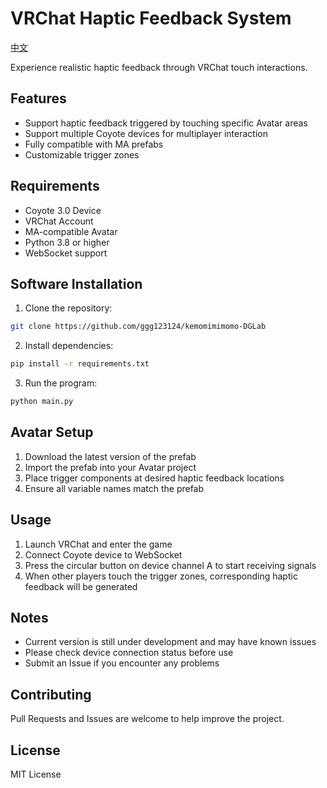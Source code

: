 # VRChat Haptic Feedback System

[中文](./README.md)

Experience realistic haptic feedback through VRChat touch interactions.

## Features

- Support haptic feedback triggered by touching specific Avatar areas
- Support multiple Coyote devices for multiplayer interaction
- Fully compatible with MA prefabs
- Customizable trigger zones

## Requirements

- Coyote 3.0 Device
- VRChat Account
- MA-compatible Avatar
- Python 3.8 or higher
- WebSocket support

## Software Installation

1. Clone the repository:
```bash
git clone https://github.com/ggg123124/kemomimimomo-DGLab
```
2. Install dependencies:
```bash
pip install -r requirements.txt
```
3. Run the program:
```bash
python main.py
```

## Avatar Setup

1. Download the latest version of the prefab
2. Import the prefab into your Avatar project
3. Place trigger components at desired haptic feedback locations
4. Ensure all variable names match the prefab

## Usage

1. Launch VRChat and enter the game
2. Connect Coyote device to WebSocket
3. Press the circular button on device channel A to start receiving signals
4. When other players touch the trigger zones, corresponding haptic feedback will be generated

## Notes

- Current version is still under development and may have known issues
- Please check device connection status before use
- Submit an Issue if you encounter any problems

## Contributing

Pull Requests and Issues are welcome to help improve the project.

## License

MIT License